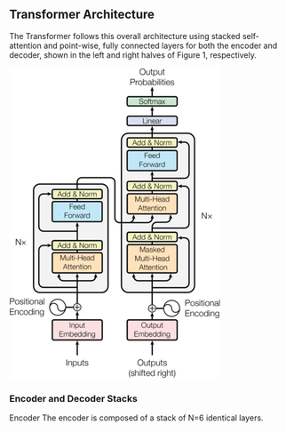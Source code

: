 ## Transformer Architecture

The Transformer follows this overall architecture using stacked self-attention and point-wise, fully connected layers for both the encoder and decoder, shown in the left and right halves of Figure 1, respectively.

<img src="../transf.png" />

### Encoder and Decoder Stacks

Encoder
The encoder is composed of a stack of N=6 identical layers.
